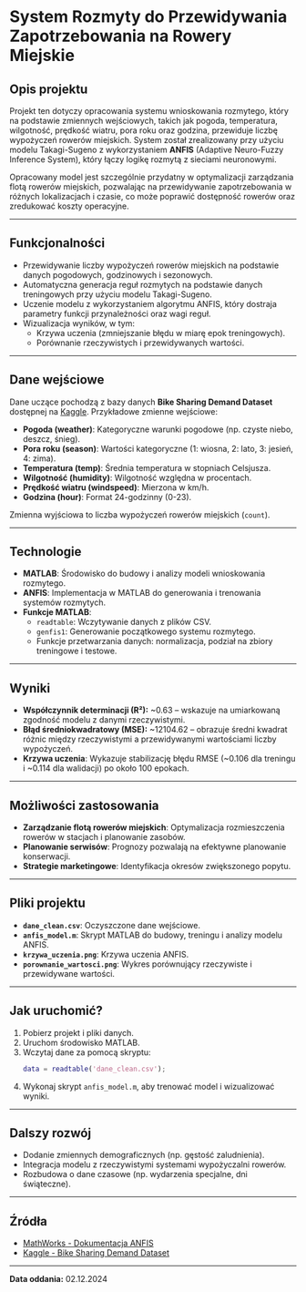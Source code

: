 # System Rozmyty do Przewidywania Zapotrzebowania na Rowery Miejskie

## **Opis projektu**
Projekt ten dotyczy opracowania systemu wnioskowania rozmytego, który na podstawie zmiennych wejściowych, takich jak pogoda, temperatura, wilgotność, prędkość wiatru, pora roku oraz godzina, przewiduje liczbę wypożyczeń rowerów miejskich. System został zrealizowany przy użyciu modelu Takagi-Sugeno z wykorzystaniem **ANFIS** (Adaptive Neuro-Fuzzy Inference System), który łączy logikę rozmytą z sieciami neuronowymi.

Opracowany model jest szczególnie przydatny w optymalizacji zarządzania flotą rowerów miejskich, pozwalając na przewidywanie zapotrzebowania w różnych lokalizacjach i czasie, co może poprawić dostępność rowerów oraz zredukować koszty operacyjne.

---

## **Funkcjonalności**
- Przewidywanie liczby wypożyczeń rowerów miejskich na podstawie danych pogodowych, godzinowych i sezonowych.
- Automatyczna generacja reguł rozmytych na podstawie danych treningowych przy użyciu modelu Takagi-Sugeno.
- Uczenie modelu z wykorzystaniem algorytmu ANFIS, który dostraja parametry funkcji przynależności oraz wagi reguł.
- Wizualizacja wyników, w tym:
  - Krzywa uczenia (zmniejszanie błędu w miarę epok treningowych).
  - Porównanie rzeczywistych i przewidywanych wartości.

---

## **Dane wejściowe**
Dane uczące pochodzą z bazy danych **Bike Sharing Demand Dataset** dostępnej na [Kaggle](https://www.kaggle.com/competitions/bike-sharing-demand/data). Przykładowe zmienne wejściowe:
- **Pogoda (weather)**: Kategoryczne warunki pogodowe (np. czyste niebo, deszcz, śnieg).
- **Pora roku (season)**: Wartości kategoryczne (1: wiosna, 2: lato, 3: jesień, 4: zima).
- **Temperatura (temp)**: Średnia temperatura w stopniach Celsjusza.
- **Wilgotność (humidity)**: Wilgotność względna w procentach.
- **Prędkość wiatru (windspeed)**: Mierzona w km/h.
- **Godzina (hour)**: Format 24-godzinny (0-23).

Zmienna wyjściowa to liczba wypożyczeń rowerów miejskich (`count`).

---

## **Technologie**
- **MATLAB**: Środowisko do budowy i analizy modeli wnioskowania rozmytego.
- **ANFIS**: Implementacja w MATLAB do generowania i trenowania systemów rozmytych.
- **Funkcje MATLAB**:
  - `readtable`: Wczytywanie danych z plików CSV.
  - `genfis1`: Generowanie początkowego systemu rozmytego.
  - Funkcje przetwarzania danych: normalizacja, podział na zbiory treningowe i testowe.

---

## **Wyniki**
- **Współczynnik determinacji (R²):** ~0.63 – wskazuje na umiarkowaną zgodność modelu z danymi rzeczywistymi.
- **Błąd średniokwadratowy (MSE):** ~12104.62 – obrazuje średni kwadrat różnic między rzeczywistymi a przewidywanymi wartościami liczby wypożyczeń.
- **Krzywa uczenia**: Wykazuje stabilizację błędu RMSE (~0.106 dla treningu i ~0.114 dla walidacji) po około 100 epokach.

---

## **Możliwości zastosowania**
- **Zarządzanie flotą rowerów miejskich**: Optymalizacja rozmieszczenia rowerów w stacjach i planowanie zasobów.
- **Planowanie serwisów**: Prognozy pozwalają na efektywne planowanie konserwacji.
- **Strategie marketingowe**: Identyfikacja okresów zwiększonego popytu.

---

## **Pliki projektu**
- **`dane_clean.csv`**: Oczyszczone dane wejściowe.
- **`anfis_model.m`**: Skrypt MATLAB do budowy, treningu i analizy modelu ANFIS.
- **`krzywa_uczenia.png`**: Krzywa uczenia ANFIS.
- **`porownanie_wartosci.png`**: Wykres porównujący rzeczywiste i przewidywane wartości.

---

## **Jak uruchomić?**
1. Pobierz projekt i pliki danych.
2. Uruchom środowisko MATLAB.
3. Wczytaj dane za pomocą skryptu:
   ```matlab
   data = readtable('dane_clean.csv');
   ```
4. Wykonaj skrypt `anfis_model.m`, aby trenować model i wizualizować wyniki.

---

## **Dalszy rozwój**
- Dodanie zmiennych demograficznych (np. gęstość zaludnienia).
- Integracja modelu z rzeczywistymi systemami wypożyczalni rowerów.
- Rozbudowa o dane czasowe (np. wydarzenia specjalne, dni świąteczne).

---

## **Źródła**
- [MathWorks - Dokumentacja ANFIS](https://www.mathworks.com/help/fuzzy/adaptive-neuro-fuzzy-inference-systems.html)
- [Kaggle - Bike Sharing Demand Dataset](https://www.kaggle.com/competitions/bike-sharing-demand/data)

---

**Data oddania:** 02.12.2024
